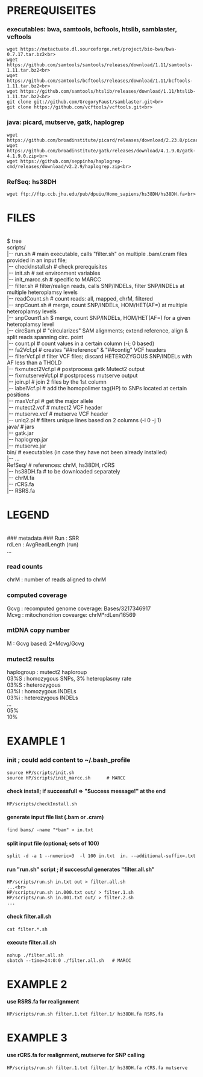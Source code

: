 # PREREQUISEITES #

### executables: bwa, samtools, bcftools, htslib, samblaster, vcftools ###
    wget https://netactuate.dl.sourceforge.net/project/bio-bwa/bwa-0.7.17.tar.bz2<br>
    wget https://github.com/samtools/samtools/releases/download/1.11/samtools-1.11.tar.bz2<br>
    wget https://github.com/samtools/bcftools/releases/download/1.11/bcftools-1.11.tar.bz2<br>
    wget https://github.com/samtools/htslib/releases/download/1.11/htslib-1.11.tar.bz2<br>
    git clone git://github.com/GregoryFaust/samblaster.git<br>
    git clone https://github.com/vcftools/vcftools.git<br>

### java: picard, mutserve, gatk, haplogrep ###
    wget https://github.com/broadinstitute/picard/releases/download/2.23.8/picard.jar<br>
    wget https://github.com/broadinstitute/gatk/releases/download/4.1.9.0/gatk-4.1.9.0.zip<br>
    wget https://github.com/seppinho/haplogrep-cmd/releases/download/v2.2.9/haplogrep.zip<br>

### RefSeq: hs38DH ###
    wget ftp://ftp.ccb.jhu.edu/pub/dpuiu/Homo_sapiens/hs38DH/hs38DH.fa<br>

# FILES
<br>
$ tree <br>
scripts/<br>
|-- run.sh                              # main executable, calls "filter.sh" on multiple .bam/.cram files provided in an input file;<br>
|-- checkInstall.sh			# check prerequisites<br>
|-- init.sh				# set environment variables<br>
|-- init_marcc.sh                       # specific to MARCC<br>
|-- filter.sh				# filter/realign reads, calls SNP/INDELs, filter SNP/INDELs at multiple heteroplamsy levels<br>
|-- readCount.sh			# count reads: all, mapped, chrM, filtered<br>
|-- snpCount.sh				# merge, count SNP/INDELs, HOM/HET(AF=) at multiple heteroplamsy levels<br>
|-- snpCount1.sh			$ merge, count SNP/INDELs, HOM/HET(AF=) for a given heteroplamsy level<br>
|-- circSam.pl				# "circularizes" SAM alignments; extend reference, align & split reads spanning circ. point<br>
|-- count.pl				# count values in a certain column (-i; 0 based)<br>
|-- fa2Vcf.pl				# creates "##reference" & "##contig" VCF headers<br>
|-- filterVcf.pl			# filter VCF files; discard HETEROZYGOUS SNP/INDELs with AF less than a THOLD<br>
|-- fixmutect2Vcf.pl			# postprocess gatk Mutect2 output<br>
|-- fixmutserveVcf.pl			# postprocess mutserve output<br>
|-- join.pl				# join 2 files by the 1st column<br>
|-- labelVcf.pl				# add the homopolimer tag(HP) to SNPs located at certain positions<br>
|-- maxVcf.pl				# get the major allele<br>
|-- mutect2.vcf				# mutect2 VCF header<br>
|-- mutserve.vcf			# mutserve VCF header<br>
|-- uniq2.pl				# filters unique lines based on 2 columns (-i 0 -j 1)<br>
java/					# jars<br>
|-- gatk.jar<br>
|-- haplogrep.jar<br>
|-- mutserve.jar<br>
bin/                                    # executables (in case they have not been already installed)<br>
|-- ...<br>
RefSeq/                                 # references: chrM, hs38DH, rCRS<br>
|-- hs38DH.fa        	                # to be	downloaded separately<br>
|-- chrM.fa<br>
|-- rCRS.fa<br>
|-- RSRS.fa<br>

# LEGEND

<br>
### metadata ###
  Run   	: SRR<br>
  rdLen		: AvgReadLength (run)<br>
  ...<br>

### read counts ###
  chrM		: number of reads aligned to chrM <br>

### computed coverage ####
  Gcvg		: recomputed genome coverage: Bases/3217346917 <br>
  Mcvg		: mitochondrion covearge: chrM*rdLen/16569<br>

### mtDNA copy number ###
  M		: Gcvg based:  2*Mcvg/Gcvg<br>

### mutect2 results ###
  haplogroup	: mutect2 haploroup<br>
  03%S		: homozygous SNPs, 3% heteroplasmy rate<br>
  03%S		: heterozygous<br>
  03%I		: homozygous INDELs<br>
  03%i		: heterozygous INDELs<br>
  ...<br>
  05%<br>
  10%<br>

# EXAMPLE 1

### init ; could add content to ~/.bash_profile ###
    source HP/scripts/init.sh		
    source HP/scripts/init_marcc.sh      # MARCC

#### check install; if successfull => "Success message!" at the end ####
    HP/scripts/checkInstall.sh

#### generate input file list (.bam or .cram) ####
    find bams/ -name "*bam" > in.txt

#### split input file (optional; sets of 100) ####
    split -d -a 1 --numeric=3  -l 100 in.txt  in. --additional-suffix=.txt

#### run "run.sh" script ; if successful  generates "filter.all.sh" ####
    HP/scripts/run.sh in.txt out > filter.all.sh
    ...<br>
    HP/scripts/run.sh in.000.txt out/ > filter.1.sh
    HP/scripts/run.sh in.001.txt out/ > filter.2.sh
    ...

#### check filter.all.sh ####
    cat filter.*.sh

#### execute filter.all.sh ####
    nohup ./filter.all.sh
    sbatch --time=24:0:0 ./filter.all.sh   # MARCC

# EXAMPLE 2
#### use RSRS.fa for realignment ####
    HP/scripts/run.sh filter.1.txt filter.1/ hs38DH.fa RSRS.fa

# EXAMPLE 3
#### use rCRS.fa for realignment, mutserve for SNP calling ####
    HP/scripts/run.sh filter.1.txt filter.1/ hs38DH.fa rCRS.fa mutserve

